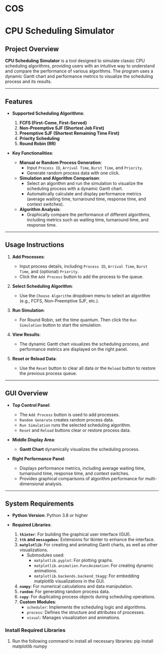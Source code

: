 # COS
# CPU Scheduling Simulator

## Project Overview
**CPU Scheduling Simulator** is a tool designed to simulate classic CPU scheduling algorithms, providing users with an intuitive way to understand and compare the performance of various algorithms. The program uses a dynamic Gantt chart and performance metrics to visualize the scheduling process and its results.

---

## Features

- **Supported Scheduling Algorithms**:
  1. **FCFS (First-Come, First-Served)**
  2. **Non-Preemptive SJF (Shortest Job First)**
  3. **Preemptive SJF (Shortest Remaining Time First)**
  4. **Priority Scheduling**
  5. **Round Robin (RR)**

- **Key Functionalities**:
  - **Manual or Random Process Generation**:
    - Input `Process ID`, `Arrival Time`, `Burst Time`, and `Priority`.
    - Generate random process data with one click.
  - **Simulation and Algorithm Comparison**:
    - Select an algorithm and run the simulation to visualize the scheduling process with a dynamic Gantt chart.
    - Automatically calculate and display performance metrics (average waiting time, turnaround time, response time, and context switches).
  - **Algorithm Analysis**:
    - Graphically compare the performance of different algorithms, including metrics such as waiting time, turnaround time, and response time.

---

## Usage Instructions

1. **Add Processes**:
   - Input process details, including `Process ID`, `Arrival Time`, `Burst Time`, and (optional) `Priority`.
   - Click the `Add Process` button to add the process to the queue.

2. **Select Scheduling Algorithm**:
   - Use the `Choose Algorithm` dropdown menu to select an algorithm (e.g., FCFS, Non-Preemptive SJF, etc.).

3. **Run Simulation**:
   - For Round Robin, set the time quantum. Then click the `Run Simulation` button to start the simulation.

4. **View Results**:
   - The dynamic Gantt chart visualizes the scheduling process, and performance metrics are displayed on the right panel.

5. **Reset or Reload Data**:
   - Use the `Reset` button to clear all data or the `Reload` button to restore the previous process queue.

---

## GUI Overview

- **Top Control Panel**:
  - The `Add Process` button is used to add processes.
  - `Random Generate` creates random process data.
  - `Run Simulation` runs the selected scheduling algorithm.
  - `Reset` and `Reload` buttons clear or restore process data.

- **Middle Display Area**:
  - **Gantt Chart** dynamically visualizes the scheduling process.

- **Right Performance Panel**:
  - Displays performance metrics, including average waiting time, turnaround time, response time, and context switches.
  - Provides graphical comparisons of algorithm performance for multi-dimensional analysis.

---

## System Requirements

- **Python Version**: Python 3.8 or higher  

- **Required Libraries**:  
  1. **`tkinter`**: For building the graphical user interface (GUI).  
  2. **`ttk` and `messagebox`**: Extensions for tkinter to enhance the interface.  
  3. **`matplotlib`**: For creating and animating Gantt charts, as well as other visualizations.  
     - Submodules used:  
       - `matplotlib.pyplot`: For plotting graphs.  
       - `matplotlib.animation.FuncAnimation`: For creating dynamic animations.  
       - `matplotlib.backends.backend_tkagg`: For embedding matplotlib visualizations in the GUI.  
  4. **`numpy`**: For numerical calculations and data manipulation.  
  5. **`random`**: For generating random process data.  
  6. **`copy`**: For duplicating process objects during scheduling operations.  
  7. **Custom Modules**:  
     - `scheduler`: Implements the scheduling logic and algorithms.  
     - `process`: Defines the structure and attributes of processes.  
     - `visual`: Manages visualization and animations.  

### Install Required Libraries

1. Run the following command to install all necessary libraries: 
pip install matplotlib numpy




